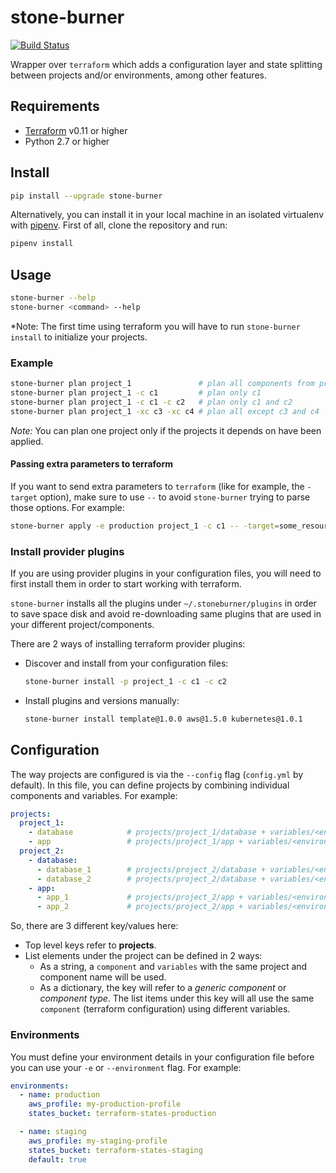 # stone-burner

[![Build Status](https://travis-ci.org/kkvesper/stone-burner.svg?branch=master)](https://travis-ci.org/kkvesper/stone-burner)

Wrapper over `terraform` which adds a configuration layer and state splitting between
projects and/or environments, among other features.

## Requirements

* [Terraform](https://www.terraform.io/) v0.11 or higher
* Python 2.7 or higher

## Install

```bash
pip install --upgrade stone-burner
```

Alternatively, you can install it in your local machine in an isolated virtualenv with
[pipenv](https://pipenv.readthedocs.io/en/latest/). First of all, clone the repository and run:

```bash
pipenv install
```

## Usage

```bash
stone-burner --help
stone-burner <command> --help
```

*Note: The first time using terraform you will have to run `stone-burner install` to initialize
your projects.

### Example

```bash
stone-burner plan project_1               # plan all components from project_1
stone-burner plan project_1 -c c1         # plan only c1
stone-burner plan project_1 -c c1 -c c2   # plan only c1 and c2
stone-burner plan project_1 -xc c3 -xc c4 # plan all except c3 and c4
```

_Note:_ You can plan one project only if the projects it depends on have been applied.

#### Passing extra parameters to terraform

If you want to send extra parameters to `terraform` (like for example, the `-target`
option), make sure to use `--` to avoid `stone-burner` trying to parse those options.
For example:

```bash
stone-burner apply -e production project_1 -c c1 -- -target=some_resource.address
```

### Install provider plugins

If you are using provider plugins in your configuration files, you will need to first install them
in order to start working with terraform.

`stone-burner` installs all the plugins under `~/.stoneburner/plugins` in order to save space disk and
avoid re-downloading same plugins that are used in your different project/components.

There are 2 ways of installing terraform provider plugins:

- Discover and install from your configuration files:
    ```bash
    stone-burner install -p project_1 -c c1 -c c2
    ```

- Install plugins and versions manually:
    ```bash
    stone-burner install template@1.0.0 aws@1.5.0 kubernetes@1.0.1
    ```

## Configuration

The way projects are configured is via the `--config` flag (`config.yml` by default).
In this file, you can define projects by combining individual components and variables. For example:

```yaml
projects:
  project_1:
    - database            # projects/project_1/database + variables/<environment>/project_1/database
    - app                 # projects/project_1/app + variables/<environment>/project_1/app
  project_2:
    - database:
      - database_1        # projects/project_2/database + variables/<environment>/project_2/database_1
      - database_2        # projects/project_2/database + variables/<environment>/project_2/database_2
    - app:
      - app_1             # projects/project_2/app + variables/<environment>/project_2/app_1
      - app_2             # projects/project_2/app + variables/<environment>/project_2/app_2
```

So, there are 3 different key/values here:

- Top level keys refer to **projects**.
- List elements under the project can be defined in 2 ways:
  - As a string, a `component` and `variables` with the same project and
  component name will be used.
  - As a dictionary, the key will refer to a *generic component* or *component type*. The list items under
  this key will all use the same `component` (terraform configuration) using different variables.

### Environments

You must define your environment details in your configuration file before you can
use your `-e` or `--environment` flag. For example:

```yaml
environments:
  - name: production
    aws_profile: my-production-profile
    states_bucket: terraform-states-production

  - name: staging
    aws_profile: my-staging-profile
    states_bucket: terraform-states-staging
    default: true
```
